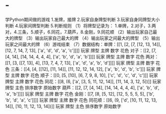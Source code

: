 # -
学Python期间做的游戏
1.发牌，接牌
2.玩家自身牌型判断
3.玩家自身同牌型大小判断
4.玩家间牌型判断
5.判断规则
  （1）将牌型记录为： 1.单牌，2.对子，3.两对，4.三条，5.顺子，6.同花，7.葫芦，8.金刚，9.同花顺
  （2）输出玩家自己最大的牌型
  （3）输出玩家自己最大的牌
  （4）输出玩家之间最大的牌型
  （5）输出玩家之间最大的牌
  （6）游戏结束
  （7）数据结构：单牌：[[1, [2, [7, [12, 13, 14]], [12, 7, 14, 7, 13], ['a', 'd', 'd', 'a', 'c']]]]
                      玩家 牌型       主牌                 数字                   花色
                对子：[[2, [7, [4, 14], [14, 14, 4, 4, 4], ['a', 'b', 'd', 'a', 'b']]]]
                      玩家 牌型  主牌           数字                   花色
                两对：[[1, [3, [[7, 13], 4], [13, 7, 4, 7, 13], ['a', 'd', 'a', 'b', 'd']]]]
                      玩家 牌型     主牌             数字                   花色
                三条：[[4, [4, [[12], [11, 14]], [11, 12, 12, 14, 12], ['a', 'b', 'd', 'b', 'c']]]
                      玩家 牌型       主牌                数字                     花色
                顺子：[[0, [5, [10], [6, 7, 9, 8, 10], ['c', 'd', 'c', 'd', 'c']]]
                      玩家 牌型 主牌        数字                   花色
                同花：[[8, (6, ['a', [3, 5, 11, 12, 14]], [11, 14, 3, 12, 5])]]
                      玩家 牌型 主色        排序数字             原始数字
                葫芦：[[2, [7, [4, 14], [14, 14, 4, 4, 4], ['a', 'b', 'd', 'a', 'b']]]]
                      玩家 牌型  主牌            数字                   花色
                金刚：[[7, [8, [5, 12], [12, 5, 5, 5, 5], ['b', 'b', 'd', 'a', 'c']]]]
                      玩家 牌型  主牌            数字                   花色
                同花顺：[[6, (9, ['d', [10, 11, 12, 13, 14]], [10, 11, 12, 13, 14])]]
                        玩家 牌型 主色        排序数字               原始数字
